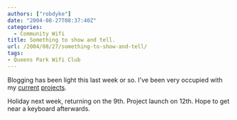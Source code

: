 ```yaml
---
authors: ["robdyke"]
date: "2004-08-27T08:37:40Z"
categories:
  - Community Wifi
title: Something to show and tell.
url: /2004/08/27/something-to-show-and-tell/
tags:
- Queens Park Wifi Club
---
```

Blogging has been light this last week or so. I've been very occupied with my [current](http://www.comwifinet.com/) [projects](http://www.queenspark.me.uk/).

Holiday next week, returning on the 9th. Project launch on 12th. Hope to get near a keyboard afterwards.